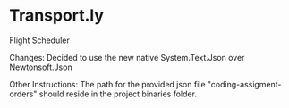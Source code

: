 # Transport.ly
Flight Scheduler

Changes:
Decided to use the new native System.Text.Json over Newtonsoft.Json

Other Instructions:
The path for the provided json file "coding-assigment-orders" should reside in the project binaries folder. 
